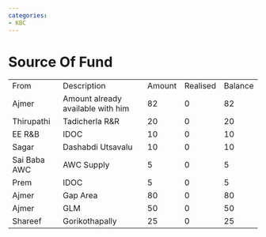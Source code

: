 ```yaml
---
categories:
- KBC
---
```

# Source Of Fund

|     |     |     |     |     |
| --- | --- | --- | --- | --- |
| From | Description | Amount | Realised | Balance |
| Ajmer | Amount already available with him | 82  | 0   | 82  |
| Thirupathi | Tadicherla R&R | 20  | 0   | 20  |
| EE R&B | IDOC | 10  | 0   | 10  |
| Sagar | Dashabdi Utsavalu | 10  | 0   | 10  |
| Sai Baba AWC | AWC Supply | 5   | 0   | 5   |
| Prem | IDOC | 5   | 0   | 5   |
| Ajmer | Gap Area | 80  | 0   | 80  |
| Ajmer | GLM | 50  | 0   | 50  |
| Shareef | Gorikothapally | 25  | 0   | 25  |